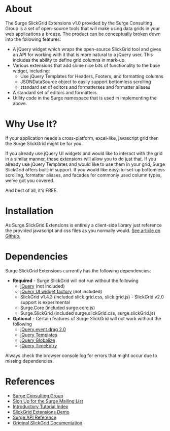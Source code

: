 About
=====
The Surge SlickGrid Extensions v1.0 provided by the Surge Consulting Group is a set of open-source tools that will make using data grids in your web applications a breeze. The product can be conceptually broken down into the following features:

* A jQuery widget which wraps the open-source SlickGrid tool and gives an API for working with it that is more natural to a jQuery user. This includes the ability to define grid columns in mark-up.
* Various extensions that add some nice bits of functionality to the base widget, including:
  * Use jQuery Templates for Headers, Footers, and formatting columns
  * JSONDataSource object to easily support bottomless scrolling
  * standard set of editors and formatterses and formatter aliases
* A standard set of editors and formatters.
* Utility code in the Surge namespace that is used in implementing the above.

Why Use It?
============
If your application needs a cross-platform, excel-like, javascript grid then the Surge SlickGrid might be for you.

If you already use jQuery UI widgets and would like to interact with the grid in a similar manner, these extensions will allow you to do just that. If you already use jQuery Templates and would like to use them in your grid, Surge SlickGrid offers built-in support. If you would like easy-to-set-up bottomless scrolling, formatter aliases, and facades for commonly used column types, we've got you covered.

And best of all, it's FREE.

Installation
============
As Surge.SlickGrid Extensions is entirely a client-side library just reference the provided javascript and css files as you normally would. [See article on Github.](https://github.com/surgeforward/Surge-SlickGrid-Extensions/wiki/Getting-and-Installing-Surge-SlickGrid-Extensions)

Dependencies
============
Surge SlickGrid Extensions currently has the following dependencies:

* **Required** - Surge SlickGrid will not run without the following
  * [jQuery](http://jquery.com) (not included)
  * [jQuery UI widget factory](http://jqueryui.com/download) (not included)
  * SlickGrid v1.4.3  (included slick.grid.css, slick.grid.js) - SlickGrid v2.0 support is experimental
  * Surge.Core (included surge.core.js)
  * Surge.SlickGrid (included surge.slickGrid.css, surge.slickGrid.js)
* **Optional** - Certain features of Surge SlickGrid will not work without the following
  * [jQuery.event.drag 2.0](http://threedubmedia.com/code/event/drag)
  * [jQuery Templates](http://api.jquery.com/category/plugins/templates/)
  * [jQuery Globalize](http://wiki.jqueryui.com/w/page/39118647/Globalize)
  * [jQuery TimeEntry](http://keith-wood.name/timeEntry.html)

Always check the browser console log for errors that might occur due to missing dependencies.

References
==========
 * [Surge Consulting Group](http://www.surgeforward.com/)
 * [Sign Up for the Surge Mailing List](https://docs.google.com/spreadsheet/viewform?formkey=dG1wN2xSWDVEV0VGQ1YyTTZoWjFaV3c6MQ)
 * [Introductory Tutorial Index](http://blog.surgeforward.com/node/17)
 * [SlickGrid Extensions Demo](http://platformdemo.surgeforward.com/Grid/)
 * [Surge API Reference](http://docs.surgeforward.com/Javascript/files/surge-slickGrid-js.html)
 * [Original SlickGrid Documentation](http://github.com/mleibman/SlickGrid/wiki)